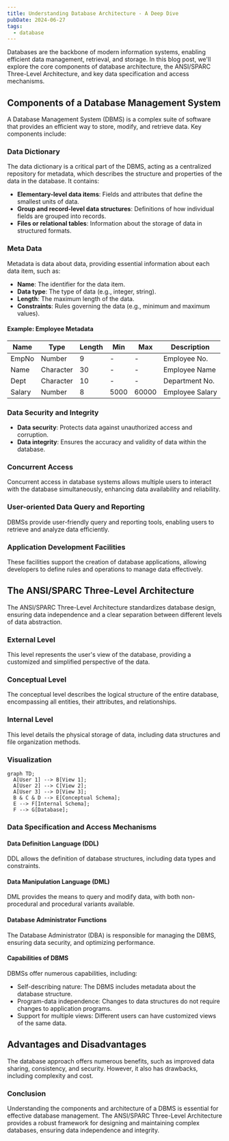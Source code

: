 ```yaml
---
title: Understanding Database Architecture - A Deep Dive
pubDate: 2024-06-27
tags:
  - database
---
```


Databases are the backbone of modern information systems, enabling efficient data management, retrieval, and storage. In this blog post, we'll explore the core components of database architecture, the ANSI/SPARC Three-Level Architecture, and key data specification and access mechanisms.

## Components of a Database Management System

A Database Management System (DBMS) is a complex suite of software that provides an efficient way to store, modify, and retrieve data. Key components include:

### Data Dictionary

The data dictionary is a critical part of the DBMS, acting as a centralized repository for metadata, which describes the structure and properties of the data in the database. It contains:

- **Elementary-level data items**: Fields and attributes that define the smallest units of data.
- **Group and record-level data structures**: Definitions of how individual fields are grouped into records.
- **Files or relational tables**: Information about the storage of data in structured formats.

### Meta Data

Metadata is data about data, providing essential information about each data item, such as:

- **Name**: The identifier for the data item.
- **Data type**: The type of data (e.g., integer, string).
- **Length**: The maximum length of the data.
- **Constraints**: Rules governing the data (e.g., minimum and maximum values).

#### Example: Employee Metadata

| Name  | Type     | Length | Min  | Max    | Description     |
|-------|----------|--------|------|--------|-----------------|
| EmpNo | Number   | 9      | -    | -      | Employee No.    |
| Name  | Character| 30     | -    | -      | Employee Name   |
| Dept  | Character| 10     | -    | -      | Department No.  |
| Salary| Number   | 8      | 5000 | 60000  | Employee Salary |

### Data Security and Integrity

- **Data security**: Protects data against unauthorized access and corruption.
- **Data integrity**: Ensures the accuracy and validity of data within the database.

### Concurrent Access

Concurrent access in database systems allows multiple users to interact with the database simultaneously, enhancing data availability and reliability.

### User-oriented Data Query and Reporting

DBMSs provide user-friendly query and reporting tools, enabling users to retrieve and analyze data efficiently.

### Application Development Facilities

These facilities support the creation of database applications, allowing developers to define rules and operations to manage data effectively.

## The ANSI/SPARC Three-Level Architecture

The ANSI/SPARC Three-Level Architecture standardizes database design, ensuring data independence and a clear separation between different levels of data abstraction.

### External Level

This level represents the user's view of the database, providing a customized and simplified perspective of the data.

### Conceptual Level

The conceptual level describes the logical structure of the entire database, encompassing all entities, their attributes, and relationships.

### Internal Level

This level details the physical storage of data, including data structures and file organization methods.

### Visualization

```mermaid
graph TD;
  A[User 1] --> B[View 1];
  A[User 2] --> C[View 2];
  A[User 3] --> D[View 3];
  B & C & D --> E[Conceptual Schema];
  E --> F[Internal Schema];
  F --> G[Database];
```

### Data Specification and Access Mechanisms
#### Data Definition Language (DDL)
DDL allows the definition of database structures, including data types and constraints.

#### Data Manipulation Language (DML)
DML provides the means to query and modify data, with both non-procedural and procedural variants available.

#### Database Administrator Functions
The Database Administrator (DBA) is responsible for managing the DBMS, ensuring data security, and optimizing performance.

#### Capabilities of DBMS
DBMSs offer numerous capabilities, including:

- Self-describing nature: The DBMS includes metadata about the database structure.
- Program-data independence: Changes to data structures do not require changes to application programs.
- Support for multiple views: Different users can have customized views of the same data.


## Advantages and Disadvantages
The database approach offers numerous benefits, such as improved data sharing, consistency, and security. However, it also has drawbacks, including complexity and cost.

### Conclusion
Understanding the components and architecture of a DBMS is essential for effective database management. The ANSI/SPARC Three-Level Architecture provides a robust framework for designing and maintaining complex databases, ensuring data independence and integrity.
